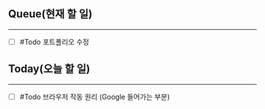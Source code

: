 ## Queue(현재 할 일)
---
- [ ] #Todo 포트폴리오 수정


##  Today(오늘 할 일)
---
- [ ] #Todo 브라우저 작동 원리 (Google 들어가는 부분)

